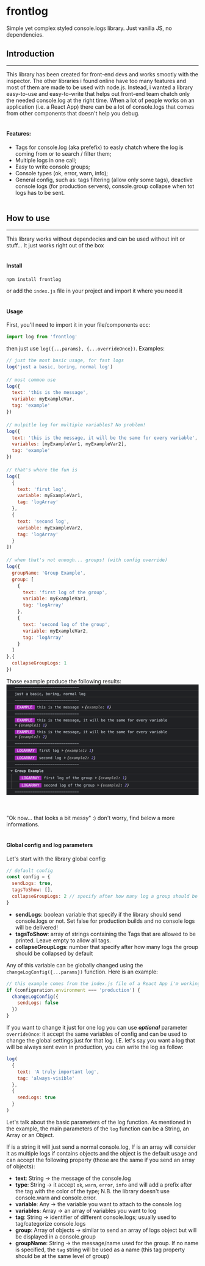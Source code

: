 # **frontlog**
Simple yet complex styled console.logs library. Just vanilla JS, no dependencies.

## Introduction
________________________
This library has been created for front-end devs and works smootly with the inspector.
The other libraries i found online have too many features and most of them are made to be used with node.js. Instead, i wanted a library easy-to-use and easy-to-write that helps out front-end team chatch only the needed console.log at the right time.
When a lot of people works on an application (i.e. a React App) there can be a lot of console.logs that comes from other components that doesn't help you debug.
<br><br>
#### **Features**:
- Tags for console.log (aka prefefix) to easly chatch where the log is coming from or to search / filter them;
- Multiple logs in one call;
- Easy to write console groups;
- Console types (ok, error, warn, info);
- General config, such as: tags filtering (allow only some tags), deactive console logs (for production servers), console.group collapse when tot logs has to be sent.
<br><br>
## How to use
________________________
This library works without dependecies and can be used without init or stuff... It just works right out of the box
<br><br>
#### **Install**
```shell
npm install frontlog
```
or add the `index.js` file in your project and import it where you need it
<br><br>
#### **Usage**
First, you'll need to import it in your file/components ecc:
```javascript
import log from 'frontlog'
```
then just use `log({...params}, {...overrideOnce})`.
Examples:
```javascript
// just the most basic usage, for fast logs
log('just a basic, boring, normal log')

// most common use
log({
  text: 'this is the message',
  variable: myExampleVar,
  tag: 'example'
})

// mulpitle log for multiple variables? No problem!
log({
  text: 'this is the message, it will be the same for every variable',
  variables: [myExampleVar1, myExampleVar2],
  tag: 'example'
})

// that's where the fun is
log([
  {
    text: 'first log',
    variable: myExampleVar1,
    tag: 'logArray'
  },
  {
    text: 'second log',
    variable: myExampleVar2,
    tag: 'logArray'
  }
])

// when that's not enough... groups! (with config override)
log({
  groupName: 'Group Example',
  group: [
    {
      text: 'first log of the group',
      variable: myExampleVar1,
      tag: 'logArray'
    },
    {
      text: 'second log of the group',
      variable: myExampleVar2,
      tag: 'logArray'
    }
  ]
},{
  collapseGroupLogs: 1
})
```
Those example produce the following results:
![Examples results!](/images/examples.png)

<br><br>
"Ok now... that looks a bit messy" :) don't worry, find below a more informations.
<br><br>
#### **Global config and log parameters**
Let's start with the library global config:
```javascript
// default config
const config = {
  sendLogs: true,
  tagsToShow: [],
  collapseGroupLogs: 2 // specify after how many log a group should be collapsed
}
```
- **sendLogs**: boolean variable that specify if the library should send console.logs or not. Set false for production builds and no console logs will be delivered!
- **tagsToShow**: array of strings containing the Tags that are allowed to be printed. Leave empty to allow all tags.
- **collapseGroupLogs**: number that specify after how many logs the group should be collapsed by default

Any of this variable can be globally changed using the `changeLogConfig({...params})` function.
Here is an example:
```javascript
// this example comes from the index.js file of a React App i'm working on
if (configuration.environment === 'production') {
  changeLogConfig({
    sendLogs: false
  })
}
```
If you want to change it just for one log you can use ***optional*** parameter `overrideOnce`: it accept the same variables of config and can be used to change the global settings just for that log.
I.E. let's say you want a log that will be always sent even in production, you can write the log as follow:
```javascript
log(
  {
    text: 'A truly important log',
    tag: 'always-visible'
  },
  {
    sendLogs: true
  }
)
```

Let's talk about the basic parameters of the log function. As mentioned in the example, the main parameters of the `log` function can be a String, an Array or an Object.

If is a string it will just send a normal console.log, If is an array will consider it as multiple logs if contains objects and the object is the default usage and can accept the following property (those are the same if you send an array of objects):
- **text**: String -> the message of the console.log
- **type**: String -> it accept `ok`, `warn`, `error`, `info` and will add a prefix after the tag with the color of the type; N.B. the library doesn't use console.warn and console.error.
- **variable**: Any -> the variable you want to attach to the console.log
- **variables**: Array -> an array of variables you want to log
- **tag**: String -> identifier of different console.logs; usually used to tag/categorize console.logs
- **group**: Array of objects -> similar to send an array of logs object but will be displayed in a console.group
- **groupName**: String -> the message/name used for the group. If no name is specified, the `tag` string will be used as a name (this tag property should be at the same level of group)